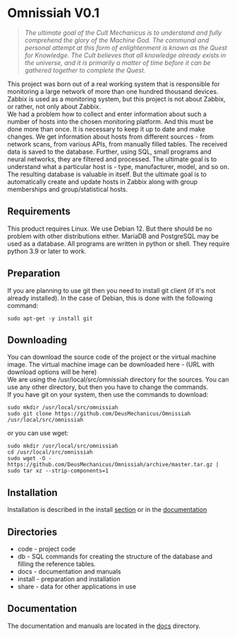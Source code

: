 # Omnissiah V0.1
> *The ultimate goal of the Cult Mechanicus is to understand and fully comprehend the glory of the Machine God. The communal and personal attempt at this form of enlightenment is known as the Quest for Knowledge. The Cult believes that all knowledge already exists in the universe, and it is primarily a matter of time before it can be gathered together to complete the Quest.*

This project was born out of a real working system that is responsible for monitoring a large network of more than one hundred thousand devices. Zabbix is used as a monitoring system, but this project is not about Zabbix, or rather, not only about Zabbix.\
We had a problem how to collect and enter information about such a number of hosts into the chosen monitoring platform. And this must be done more than once. It is necessary to keep it up to date and make changes. We get information about hosts from different sources - from network scans, from various APIs, from manually filled tables. The received data is saved to the database. Further, using SQL, small programs and neural networks, they are filtered and processed. The ultimate goal is to understand what a particular host is - type, manufacturer, model, and so on.\
The resulting database is valuable in itself. But the ultimate goal is to automatically create and update hosts in Zabbix along with group memberships and group/statistical hosts.
## Requirements
This product requires Linux. We use Debian 12. But there should be no problem with other distributions either. MariaDB and PostgreSQL may be used as a database. All programs are written in python or shell. They require python 3.9 or later to work.
## Preparation
If you are planning to use git then you need to install git client (if it's not already installed). In the case of Debian, this is done with the following command:
```
sudo apt-get -y install git
```
## Downloading
You can download the source code of the project or the virtual machine image. The virtual machine image can be downloaded here - (URL with download options will be here)\
We are using the /usr/local/src/omnissiah directory for the sources. You can use any other directory, but then you have to change the commands.\
If you have git on your system, then use the commands to download:
```
sudo mkdir /usr/local/src/omnissiah
sudo git clone https://github.com/DeusMechanicus/Omnissiah /usr/local/src/omnissiah
```
or you can use wget:
```
sudo mkdir /usr/local/src/omnissiah
cd /usr/local/src/omnissiah
sudo wget -O - https://github.com/DeusMechanicus/Omnissiah/archive/master.tar.gz | sudo tar xz --strip-components=1
```
## Installation
Installation is described in the install [section](/install) or in the [documentation](/docs/install.pdf)

## Directories
* code - project code
* db - SQL commands for creating the structure of the database and filling the reference tables.
* docs - documentation and manuals
* install - preparation and installation
* share - data for other applications in use
## Documentation
The documentation and manuals are located in the [docs](/docs/) directory.
